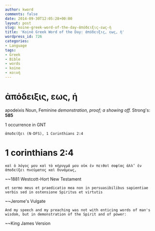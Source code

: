 ```yaml
---
author: kword
comments: false
date: 2014-09-30T12:05:28+00:00
layout: post
slug: koine-greek-word-of-the-day-ἀπόδειξις-εως-ἡ
title: 'Koinē Greek Word of the Day: ἀπόδειξις, εως, ἡ'
wordpress_id: 726
categories:
- Language
tags:
- Greek
- Bible
- words
- koine
- κοινή
---
```


# ἀπόδειξις, εως, ἡ

apodeixis
Noun, Feminine
*demonstration, proof; a showing off.*
Strong's: **585**

1 occurrence in GNT

```text
ἀποδείξει (N-DFS), 1 Corinthians 2:4
```
# 1 corinthians 2:4

```text
καὶ ὁ λόγος μου καὶ τὸ κήρυγμά μου οὐκ ἐν πειθοῖ σοφίας ἀλλ’ ἐν ἀποδείξει πνεύματος καὶ δυνάμεως,
```
~~1881 Westcott-Hort New Testament

```text
et sermo meus et praedicatio mea non in persuasibilibus sapientiae verbis sed in ostensione Spiritus et virtutis
```
~~Jerome's Vulgate

```text
And my speech and my preaching was not with enticing words of man's wisdom, but in demonstration of the Spirit and of power:
```
~~King James Version
